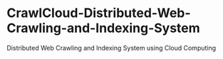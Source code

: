 # CrawlCloud-Distributed-Web-Crawling-and-Indexing-System
Distributed Web Crawling and Indexing System using Cloud Computing
